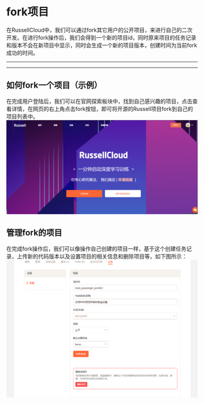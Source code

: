 # fork项目
在RussellCloud中，我们可以通过fork其它用户的公开项目，来进行自己的二次开发。在进行fork操作后，我们会得到一个新的项目id，同时原来项目的任务记录和版本不会在新项目中显示，同时会生成一个新的项目版本，创建时间为当前fork成功的时间。

---

<!-- toc -->

---

## 如何fork一个项目（示例）
在完成用户登陆后，我们可以在官网探索板块中，找到自己感兴趣的项目，点击查看详情，在网页的右上角点击fork按钮，即可将开源的Russell项目fork到自己的项目列表中。
![](/asserts/img/fork_demo.gif)

## 管理fork的项目
在完成fork操作后，我们可以像操作自己创建的项目一样，基于这个创建任务记录，上传新的代码版本以及设置项目的相关信息和删除项目等，如下图所示：
![](/asserts/img/fork_config_project.png)